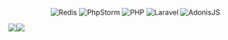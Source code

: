 <div align="center">

![Redis](https://img.shields.io/badge/redis-%23DD0031.svg?style=for-the-badge&logo=redis&logoColor=white)
![PhpStorm](https://img.shields.io/badge/phpstorm-143?style=for-the-badge&logo=phpstorm&logoColor=black&color=black&labelColor=darkorchid)
![PHP](https://img.shields.io/badge/php-%23777BB4.svg?style=for-the-badge&logo=php&logoColor=white)
![Laravel](https://img.shields.io/badge/laravel-%23FF2D20.svg?style=for-the-badge&logo=laravel&logoColor=white)
![AdonisJS](https://img.shields.io/badge/adonisjs-%23220052.svg?style=for-the-badge&logo=adonisjs&logoColor=white)

</div>

<div style="display: flex;"  align="center">
  <div><img src="https://github-readme-stats.vercel.app/api?username=MitzTM&theme=calm&show_icons=true&hide_border=true&count_private=true"/></div>
  <div><img src="https://github-readme-streak-stats.herokuapp.com/?user=MitzTM&theme=calm&hide_border=true"/></div>
</div>
